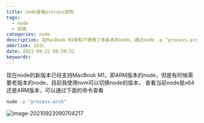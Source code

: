 ```yaml
---
title: node查看process架构
tags:
  - node
  - 前端
categories: node
description: 在MacBook M1架构下使用了多版本的node，通过node -p "process.arch"查看当前node的编译架构
abbrlink: 163c
date: 2021-09-22 08:59:52
keywords:
---
```


现在node的新版本已经支持MacBook M1，即ARM版本的node，但是有时候需要老版本的node，目前我使用nvm可以切换node的版本， 查看当前node是x64还是ARM版本，可以通过下面的命令查看

```bash
node -p "process.arch"
```

![image-20210922090704217](https://oss.smart-lifestyle.cn/file/uw2au.png)
